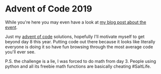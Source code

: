 # Advent of Code 2019

While you're here you may even have a look at [my blog post about the event](https://www.codingnagger.com/2019/12/02/advent-of-code-2019-game-on/).

Just my [advent of code](https://adventofcode.com/2019) solutions, hopefully I'll motivate myself to get beyond day 8 this year. Putting code out there because it looks like literally everyone is doing it so have fun browsing through the most average code you'll ever see.

P.S. the challenge is a lie, I was forced to do math from day 3. People using python and all its freebie math functions are basically cheating #SaltLife.
